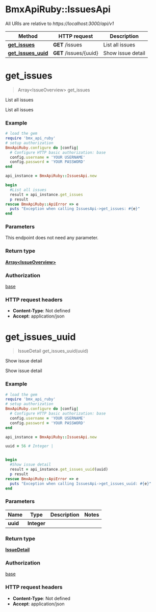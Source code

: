 # BmxApiRuby::IssuesApi

All URIs are relative to *https://localhost:3000/api/v1*

Method | HTTP request | Description
------------- | ------------- | -------------
[**get_issues**](IssuesApi.md#get_issues) | **GET** /issues | List all issues
[**get_issues_uuid**](IssuesApi.md#get_issues_uuid) | **GET** /issues/{uuid} | Show issue detail


# **get_issues**
> Array&lt;IssueOverview&gt; get_issues

List all issues

List all issues

### Example
```ruby
# load the gem
require 'bmx_api_ruby'
# setup authorization
BmxApiRuby.configure do |config|
  # Configure HTTP basic authorization: base
  config.username = 'YOUR USERNAME'
  config.password = 'YOUR PASSWORD'
end

api_instance = BmxApiRuby::IssuesApi.new

begin
  #List all issues
  result = api_instance.get_issues
  p result
rescue BmxApiRuby::ApiError => e
  puts "Exception when calling IssuesApi->get_issues: #{e}"
end
```

### Parameters
This endpoint does not need any parameter.

### Return type

[**Array&lt;IssueOverview&gt;**](IssueOverview.md)

### Authorization

[base](../README.md#base)

### HTTP request headers

 - **Content-Type**: Not defined
 - **Accept**: application/json



# **get_issues_uuid**
> IssueDetail get_issues_uuid(uuid)

Show issue detail

Show issue detail

### Example
```ruby
# load the gem
require 'bmx_api_ruby'
# setup authorization
BmxApiRuby.configure do |config|
  # Configure HTTP basic authorization: base
  config.username = 'YOUR USERNAME'
  config.password = 'YOUR PASSWORD'
end

api_instance = BmxApiRuby::IssuesApi.new

uuid = 56 # Integer | 


begin
  #Show issue detail
  result = api_instance.get_issues_uuid(uuid)
  p result
rescue BmxApiRuby::ApiError => e
  puts "Exception when calling IssuesApi->get_issues_uuid: #{e}"
end
```

### Parameters

Name | Type | Description  | Notes
------------- | ------------- | ------------- | -------------
 **uuid** | **Integer**|  | 

### Return type

[**IssueDetail**](IssueDetail.md)

### Authorization

[base](../README.md#base)

### HTTP request headers

 - **Content-Type**: Not defined
 - **Accept**: application/json



